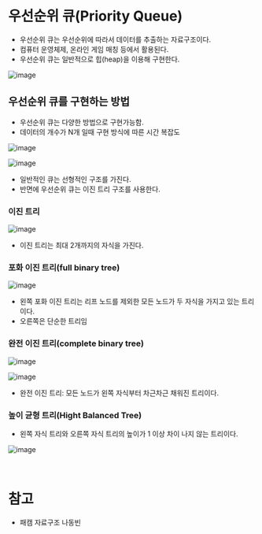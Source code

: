 # 우선순위 큐(Priority Queue)

- 우선순위 큐는 우선순위에 따라서 데이터를 추출하는 자료구조이다.
- 컴퓨터 운영체제, 온라인 게임 매칭 등에서 활용된다.
- 우선순위 큐는 일반적으로 힙(heap)을 이용해 구현한다.

![image](https://github.com/YuHyeonWook/TIL/assets/110236953/0343f1b7-500a-4dd9-8646-038c6374bff1)


## 우선순위 큐를 구현하는 방법

- 우선순위 큐는 다양한 방법으로 구현가능함.
- 데이터의 개수가 N개 일때 구현 방식에 따른 시간 복잡도

![image](https://github.com/YuHyeonWook/TIL/assets/110236953/6aae23ad-56f6-4f0e-bfb2-638dc756312e)

![image](https://github.com/YuHyeonWook/TIL/assets/110236953/7486748b-20a8-4e98-9a6f-e9aad26f103e)


- 일반적인 큐는 선형적인 구조를 가진다.
- 반면에 우선순위 큐는 이진 트리 구조를 사용한다.

### 이진 트리

![image](https://github.com/YuHyeonWook/TIL/assets/110236953/7aa876cc-fef8-492f-bcd9-15eb7c9527aa)


- 이진 트리는 최대 2개까지의 자식을 가진다.

### 포화 이진 트리(full binary tree)

![image](https://github.com/YuHyeonWook/TIL/assets/110236953/4408ad12-508e-4135-8d4a-667dcd87895e)


- 왼쪽 포화 이진 트리는 리프 노드를 제외한 모든 노드가 두 자식을 가지고 있는 트리이다.
- 오른쪽은 단순한 트리임

### 완전 이진 트리(complete binary tree)

![image](https://github.com/YuHyeonWook/TIL/assets/110236953/7e01cb98-99ab-4ca4-ae6f-efb994694964)

![image](https://github.com/YuHyeonWook/TIL/assets/110236953/dfe1ba0a-bf1c-47a8-87ff-cc3d7c823771)


- 완전 이진 트리: 모든 노드가 왼쪽 자식부터 차근차근 채워진 트리이다.

### 높이 균형 트리(Hight Balanced Tree)

- 왼쪽 자식 트리와 오른쪽 자식 트리의 높이가 1 이상 차이 나지 않는 트리이다.

![image](https://github.com/YuHyeonWook/TIL/assets/110236953/64eca5c6-98c1-4bf5-bad6-9723b11106cf)

<br>

# 참고
- 패캠 자료구조 나동빈

